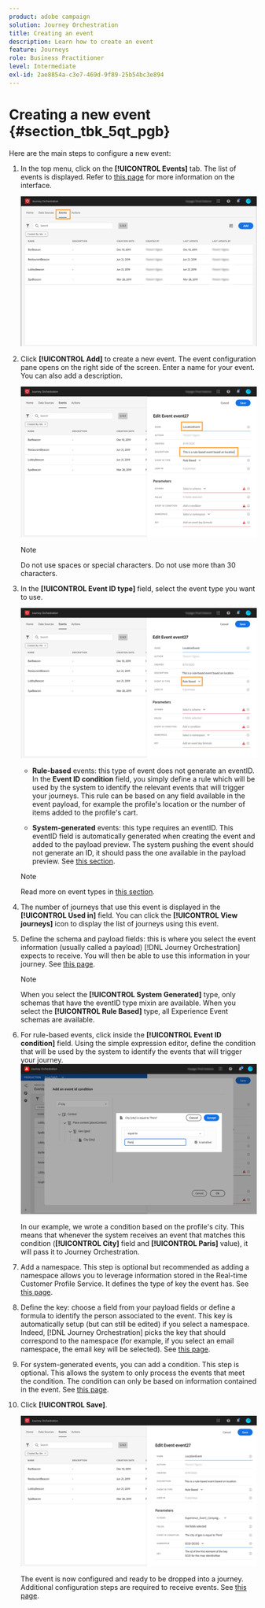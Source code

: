 ```yaml
---
product: adobe campaign
solution: Journey Orchestration
title: Creating an event
description: Learn how to create an event
feature: Journeys
role: Business Practitioner
level: Intermediate
exl-id: 2ae8854a-c3e7-469d-9f89-25b54bc3e894
---
```

# Creating a new event {#section_tbk_5qt_pgb}

Here are the main steps to configure a new event:

1. In the top menu, click on the **[!UICONTROL Events]** tab. The list of events is displayed. Refer to [this page](../about/user-interface.md) for more information on the interface.

    ![](../assets/journey5.png)

1. Click **[!UICONTROL Add]** to create a new event. The event configuration pane opens on the right side of the screen. Enter a name for your event. You can also add a description.

    ![](../assets/journey6.png)

    >[!NOTE]
    >
    >Do not use spaces or special characters. Do not use more than 30 characters.

1. In the **[!UICONTROL Event ID type]** field, select the event type you want to use. 

   ![](../assets/journey6bis.png)

   * **Rule-based** events: this type of event does not generate an eventID. In the **Event ID condition** field, you simply define a rule which will be used by the system to identify the relevant events that will trigger your journeys. This rule can be based on any field available in the event payload, for example the profile's location or the number of items added to the profile's cart.

   * **System-generated** events: this type requires an eventID. This eventID field is automatically generated when creating the event and added to the payload preview. The system pushing the event should not generate an ID, it should pass the one available in the payload preview. See [this section](../event/previewing-the-payload.md).
   
   >[!NOTE]
   >
   >Read more on event types in [this section](../event/about-events.md).
1. The number of journeys that use this event is displayed in the **[!UICONTROL Used in]** field. You can click the **[!UICONTROL View journeys]** icon to display the list of journeys using this event.
1. Define the schema and payload fields: this is where you select the event information (usually called a payload) [!DNL Journey Orchestration] expects to receive. You will then be able to use this information in your journey. See [this page](../event/defining-the-payload-fields.md).
   >[!NOTE]
   >
   >When you select the **[!UICONTROL System Generated]** type, only schemas that have the eventID type mixin are available. When you select the **[!UICONTROL Rule Based]** type, all Experience Event schemas are available.

1. For rule-based events, click inside the **[!UICONTROL Event ID condition]** field. Using the simple expression editor, define the condition that will be used by the system to identify the events that will trigger your journey.
  ![](../assets/alpha-event6.png)

   In our example, we wrote a condition based on the profile's city. This means that whenever the system receives an event that matches this condition (**[!UICONTROL City]** field and **[!UICONTROL Paris]** value), it will pass it to Journey Orchestration.

1. Add a namespace. This step is optional but recommended as adding a namespace allows you to leverage information stored in the Real-time Customer Profile Service. It defines the type of key the event has. See [this page](../event/selecting-the-namespace.md).
1. Define the key: choose a field from your payload fields or define a formula to identify the person associated to the event. This key is automatically setup (but can still be edited) if you select a namespace. Indeed, [!DNL Journey Orchestration] picks the key that should correspond to the namespace (for example, if you select an email namespace, the email key will be selected). See [this page](../event/defining-the-event-key.md). 
1. For system-generated events, you can add a condition. This step is optional. This allows the system to only process the events that meet the condition. The condition can only be based on information contained in the event. See [this page](../event/adding-a-condition.md).
1. Click **[!UICONTROL Save]**.

    ![](../assets/journey7.png)

    The event is now configured and ready to be dropped into a journey. Additional configuration steps are required to receive events. See [this page](../event/additional-steps-to-send-events-to-journey-orchestration.md).
